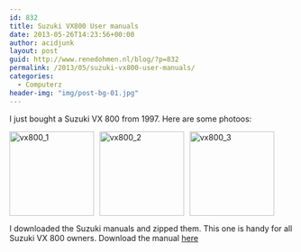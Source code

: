 ```yaml
---
id: 832
title: Suzuki VX800 User manuals
date: 2013-05-26T14:23:56+00:00
author: acidjunk
layout: post
guid: http://www.renedohmen.nl/blog/?p=832
permalink: /2013/05/suzuki-vx800-user-manuals/
categories:
  - Computerz
header-img: "img/post-bg-01.jpg"
---
```

I just bought a Suzuki VX 800 from 1997. Here are some photoos:

[<img class="alignnone size-thumbnail wp-image-836" style="padding-right: 10px;" alt="vx800_1" src="http://www.renedohmen.nl/blog/wp-content/uploads/2013/05/vx800_1-150x150.jpg" width="150" height="150" />](http://www.renedohmen.nl/blog/wp-content/uploads/2013/05/vx800_1.jpg)[<img class="alignnone size-thumbnail wp-image-834" style="padding-right: 10px;" alt="vx800_2" src="http://www.renedohmen.nl/blog/wp-content/uploads/2013/05/vx800_21-150x150.jpg" width="150" height="150" />](http://www.renedohmen.nl/blog/wp-content/uploads/2013/05/vx800_21.jpg)[<img class="alignnone size-thumbnail wp-image-835" alt="vx800_3" src="http://www.renedohmen.nl/blog/wp-content/uploads/2013/05/vx800_3-150x150.jpg" width="150" height="150" />](http://www.renedohmen.nl/blog/wp-content/uploads/2013/05/vx800_3.jpg)

I downloaded the Suzuki manuals and zipped them. This one is handy for all Suzuki VX 800 owners. Download the manual [here](http://renedohmen.nl/files/VX800_user_manuals.zip)